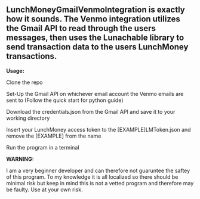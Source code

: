 <h2>LunchMoneyGmailVenmoIntegration is exactly how it sounds. The Venmo integration utilizes the Gmail API to read through the users messages, then uses the Lunachable library to send transaction data to the users LunchMoney transactions.</h2>

<b>Usage:</b>

<p>
Clone the repo

Set-Up the Gmail API on whichever email account the Venmo emails are sent to (Follow the quick start for python guide)

Download the credentials.json from the Gmail API and save it to your working directory

Insert your LunchMoney access token to the [EXAMPLE]LMToken.json and remove the [EXAMPLE] from the name

</p>

Run the program in a terminal

<b>WARNING:</b>

<p>
I am a very beginner developer and can therefore not guaruntee the saftey of this program. To my knowledge it is all localized so there should be minimal risk but keep in mind this is not a vetted program and therefore may be faulty. Use at your own risk.
</p>
